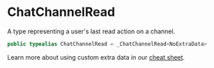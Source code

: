 # ChatChannelRead

A type representing a user's last read action on a channel.

``` swift
public typealias ChatChannelRead = _ChatChannelRead<NoExtraData>
```

> 

Learn more about using custom extra data in our [cheat sheet](https://github.com/GetStream/stream-chat-swift/wiki/Cheat-Sheet#working-with-extra-data).
